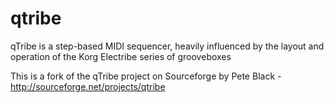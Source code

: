 qtribe
======

qTribe is a step-based MIDI sequencer, heavily influenced by the layout and operation of the Korg Electribe series of grooveboxes

This is a fork of the qTribe project on Sourceforge by Pete Black - http://sourceforge.net/projects/qtribe
